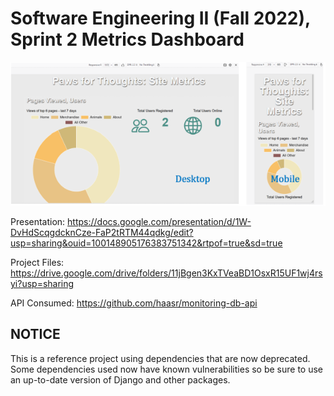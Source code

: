 Software Engineering II (Fall 2022), Sprint 2 Metrics Dashboard
===============================================================


![Team Ducks' metrics dashboard](readme-cover-image.png)

Presentation:  https://docs.google.com/presentation/d/1W-DvHdScqgdcknCze-FaP2tRTM44qdkg/edit?usp=sharing&ouid=100148905176383751342&rtpof=true&sd=true

Project Files: https://drive.google.com/drive/folders/11jBgen3KxTVeaBD1OsxR15UF1wj4rsyi?usp=sharing

API Consumed:  https://github.com/haasr/monitoring-db-api


NOTICE
------
This is a reference project using dependencies that are now deprecated. Some dependencies used now have known vulnerabilities so be sure to use an up-to-date version of Django and other packages.
